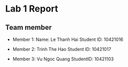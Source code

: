 # Lab 1 Report

## Team member
- Member 1: 
Name: Le Thanh Hai 
Student ID: 10421016

- Member 2: 
Trinh The Hao 
Student ID: 10421017

- Member 3: 
Vu Ngoc Quang
StudentID: 10421103
